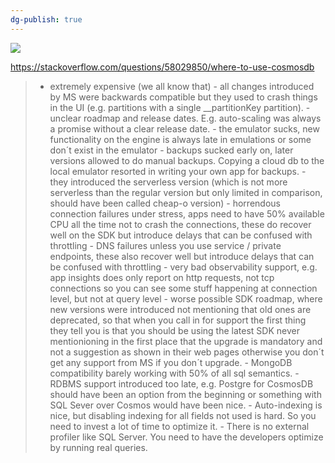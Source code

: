 ```yaml
---
dg-publish: true
---
```

![](https://i.imgur.com/FWu0aWR.png)


https://stackoverflow.com/questions/58029850/where-to-use-cosmosdb

>- extremely expensive (we all know that)
    - all changes introduced by MS were backwards compatible but they used to crash things in the UI (e.g. partitions with a single __partitionKey partition).
    - unclear roadmap and release dates. E.g. auto-scaling was always a promise without a clear release date.
    - the emulator sucks, new functionality on the engine is always late in emulations or some don´t exist in the emulator
    - backups sucked early on, later versions allowed to do manual backups. Copying a cloud db to the local emulator resorted in writing your own app for backups.
    - they introduced the serverless version (which is not more serverless than the regular version but only limited in comparison, should have been called cheap-o version)
    - horrendous connection failures under stress, apps need to have 50% available CPU all the time not to crash the connections, these do recover well on the SDK but introduce delays that can be confused with throttling
    - DNS failures unless you use service / private endpoints, these also recover well but introduce delays that can be confused with throttling
    - very bad observability support, e.g. app insights does only report on http requests, not tcp connections so you can see some stuff happening at connection level, but not at query level
    - worse possible SDK roadmap, where new versions were introduced not mentioning that old ones are deprecated, so that when you call in for support the first thing they tell you is that you should be using the latest SDK never mentionioning in the first place that the upgrade is mandatory and not a suggestion as shown in their web pages otherwise you don´t get any support from MS if you don´t upgrade.
    - MongoDB compatibility barely working with 50% of all sql semantics.
    - RDBMS support introduced too late, e.g. Postgre for CosmosDB should have been an option from the beginning or something with SQL Sever over Cosmos would have been nice.
    - Auto-indexing is nice, but disabling indexing for all fields not used is hard. So you need to invest a lot of time to optimize it.
    - There is no external profiler like SQL Server. You need to have the developers optimize by running real queries.